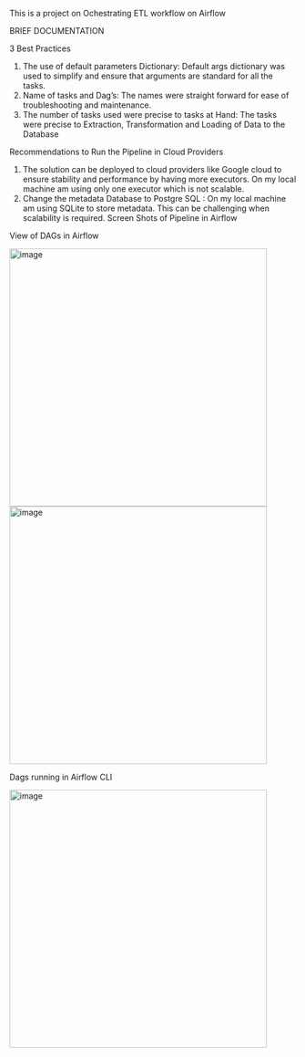 This is a project on Ochestrating ETL workflow on Airflow

BRIEF DOCUMENTATION

3 Best Practices

1.	The use of default parameters Dictionary:  Default args dictionary was used to simplify and ensure that arguments are standard for all the tasks.
2.	Name of tasks and Dag’s: The names were straight forward for ease of troubleshooting and maintenance.
3.	The number of tasks used were precise to tasks at Hand: The tasks were precise to Extraction, Transformation and Loading of Data to the Database


Recommendations to Run the Pipeline in Cloud Providers

1.	The solution can be deployed to cloud providers like Google cloud to ensure stability and performance by having more executors. On my local machine am using only one executor which is not scalable.
2.	Change the metadata Database to Postgre SQL : On my local machine am using SQLite to store metadata. This can be challenging when scalability is required.
Screen Shots of Pipeline in Airflow

View of DAGs in Airflow

 
<img width="452" alt="image" src="https://user-images.githubusercontent.com/54645939/233794071-96a699b4-4463-4639-8a51-958994cee139.png">
<img width="452" alt="image" src="https://user-images.githubusercontent.com/54645939/233794082-cc99b924-4e78-4f0b-a97b-87808f661ff7.png">




 

Dags running in Airflow CLI

 
<img width="452" alt="image" src="https://user-images.githubusercontent.com/54645939/233794092-3243e6d8-9b19-4505-af13-c4a39159aac4.png">

 
